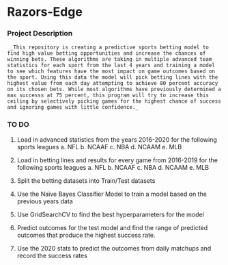 # Razors-Edge

### Project Description
     _This repository is creating a predictive sports betting model to find high value betting opportunities and increase the chances of winning bets. These algorithms are taking in multiple advanced team statistics for each sport from the last 4 years and training a model to see which features have the most impact on game outcomes based on the sport. Using this data the model will pick betting lines with the highest value from each day attempting to achieve 80 percent accuracy on its chosen bets. While most algorithms have previously determined a max successs at 75 percent, this program will try to increase this ceiling by selectively picking games for the highest chance of success and ignoring games with little confidence._
     
### TO DO

  1. Load in advanced statistics from the years 2016-2020 for the following sports leagues
      a. NFL
      b. NCAAF
      c. NBA
      d. NCAAM
      e. MLB
      
  2. Load in betting lines and results for every game from 2016-2019 for the following sports leagues
      a. NFL
      b. NCAAF
      c. NBA
      d. NCAAM
      e. MLB
      
  3. Split the betting datasets into Train/Test datasets
  
  4. Use the Naive Bayes Classifier Model to train a model based on the previous years data
  
  5. Use GridSearchCV to find the best hyperparameters for the model
  
  6. Predict outcomes for the test model and find the range of predicted outcomes that produce the highest success rate.
  
  7. Use the 2020 stats to predict the outcomes from daily matchups and record the success rates
